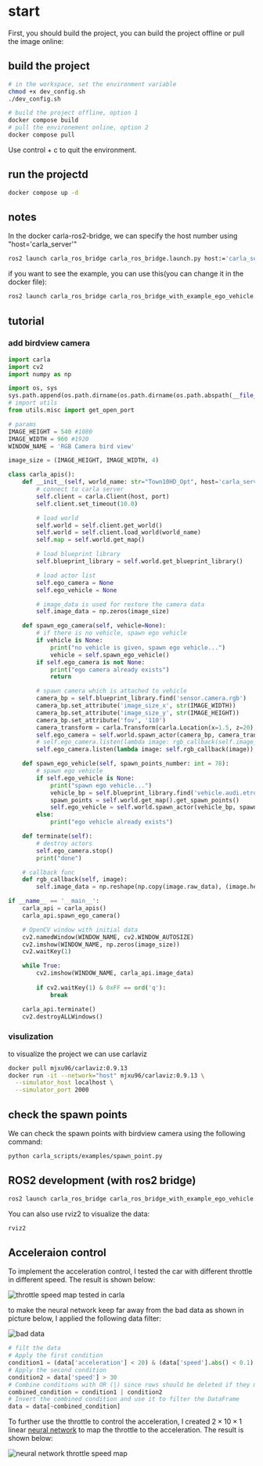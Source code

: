 # start

First, you should build the project, you can build the project offline or pull the image online:

## build the project

```bash
# in the workspace, set the environment variable
chmod +x dev_config.sh
./dev_config.sh

# build the project offline, option 1
docker compose build
# pull the environement online, option 2
docker compose pull
```

Use control + c to quit the environment.

## run the projectd

```bash
docker compose up -d
```

## notes

In the docker carla-ros2-bridge, we can specify the host number using "host='carla_server'"

```bash
ros2 launch carla_ros_bridge carla_ros_bridge.launch.py host:='carla_server'
```

if you want to see the example, you can use this(you can change it in the docker file):

```bash
ros2 launch carla_ros_bridge carla_ros_bridge_with_example_ego_vehicle.launch.py host:='carla_server'
```

## tutorial

### add birdview camera

```python
import carla
import cv2
import numpy as np

import os, sys
sys.path.append(os.path.dirname(os.path.dirname(os.path.abspath(__file__))))
# import utils
from utils.misc import get_open_port

# params
IMAGE_HEIGHT = 540 #1080
IMAGE_WIDTH = 960 #1920
WINDOW_NAME = 'RGB Camera bird view'

image_size = (IMAGE_HEIGHT, IMAGE_WIDTH, 4)

class carla_apis():
    def __init__(self, world_name: str="Town10HD_Opt", host='carla_server', port=2000):
        # connect to carla server
        self.client = carla.Client(host, port)
        self.client.set_timeout(10.0)

        # load world
        self.world = self.client.get_world()
        self.world = self.client.load_world(world_name)
        self.map = self.world.get_map()

        # load blueprint library
        self.blueprint_library = self.world.get_blueprint_library()

        # load actor list
        self.ego_camera = None
        self.ego_vehicle = None

        # image_data is used for restore the camera data
        self.image_data = np.zeros(image_size)

    def spawn_ego_camera(self, vehicle=None):
        # if there is no vehicle, spawn ego vehicle
        if vehicle is None:
            print("no vehicle is given, spawn ego vehicle...")
            vehicle = self.spawn_ego_vehicle()
        if self.ego_camera is not None:
            print("ego camera already exists")
            return

        # spawn camera which is attached to vehicle
        camera_bp = self.blueprint_library.find('sensor.camera.rgb')
        camera_bp.set_attribute('image_size_x', str(IMAGE_WIDTH))
        camera_bp.set_attribute('image_size_y', str(IMAGE_HEIGHT))
        camera_bp.set_attribute('fov', '110')
        camera_transform = carla.Transform(carla.Location(x=1.5, z=20), carla.Rotation(pitch=-90))
        self.ego_camera = self.world.spawn_actor(camera_bp, camera_transform, attach_to=self.ego_vehicle)
        # self.ego_camera.listen(lambda image: rgb_callback(self.image_data, image))
        self.ego_camera.listen(lambda image: self.rgb_callback(image))

    def spawn_ego_vehicle(self, spawn_points_number: int = 78):
        # spawn ego vehicle
        if self.ego_vehicle is None:
            print("spawn ego vehicle...")
            vehicle_bp = self.blueprint_library.find('vehicle.audi.etron')
            spawn_points = self.world.get_map().get_spawn_points() 
            self.ego_vehicle = self.world.spawn_actor(vehicle_bp, spawn_points[spawn_points_number])
        else:
            print("ego vehicle already exists")

    def terminate(self):
        # destroy actors
        self.ego_camera.stop()
        print("done")

    # callback func
    def rgb_callback(self, image):
        self.image_data = np.reshape(np.copy(image.raw_data), (image.height, image.width, 4))

if __name__ == '__main__':
    carla_api = carla_apis()
    carla_api.spawn_ego_camera()

    # OpenCV window with initial data
    cv2.namedWindow(WINDOW_NAME, cv2.WINDOW_AUTOSIZE)
    cv2.imshow(WINDOW_NAME, np.zeros(image_size))
    cv2.waitKey(1)

    while True:
        cv2.imshow(WINDOW_NAME, carla_api.image_data)
        
        if cv2.waitKey(1) & 0xFF == ord('q'):
            break

    carla_api.terminate()
    cv2.destroyALLWindows()
```

### visulization

to visualize the project we can use carlaviz

```bash
docker pull mjxu96/carlaviz:0.9.13
docker run -it --network="host" mjxu96/carlaviz:0.9.13 \
  --simulator_host localhost \
  --simulator_port 2000
```

## check the spawn points

We can check the spawn points with birdview camera using the following command:

```bash
python carla_scripts/examples/spawn_point.py
```

## ROS2 development (with ros2 bridge)

```bash
ros2 launch carla_ros_bridge carla_ros_bridge_with_example_ego_vehicle.launch.py host:=carla_server
```

You can also use rviz2 to visualize the data:

```bash
rviz2
```

## Acceleraion control


To implement the acceleration control, I tested the car with different throttle in different speed. The result is shown below:

![throttle speed map tested in carla](./pictures/speed%20throttle%20acc%20tested%20in%20carla.png)

to make the neural network keep far away from the bad data as shown in picture below, I applied the following data filter:

![bad data](./pictures/Accel%20Throttle%20Speed%20map%20filtered.png)

```python
# filt the data
# Apply the first condition
condition1 = (data['acceleration'] < 20) & (data['speed'].abs() < 0.1)
# Apply the second condition
condition2 = data['speed'] > 30
# Combine conditions with OR (|) since rows should be deleted if they meet either condition
combined_condition = condition1 | condition2
# Invert the combined condition and use it to filter the DataFrame
data = data[~combined_condition]
```

To further use the throttle to control the acceleration, I created $2 \times10 \times 1$ linear [neural network](./carla_scripts/neural/train_accvelmap.py) to map the throttle to the acceleration. The result is shown below:

![neural network throttle speed map](./pictures/Accel%20Throttle%20Speed%20map.png)
